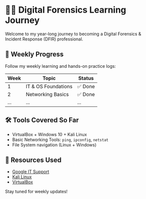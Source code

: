# 🕵️‍♂️ Digital Forensics Learning Journey

Welcome to my year-long journey to becoming a Digital Forensics & Incident Response (DFIR) professional.

## 📅 Weekly Progress
Follow my weekly learning and hands-on practice logs:

| Week | Topic | Status |
|------|---------------------------|--------|
| 1 | IT & OS Foundations | ✅ Done |
| 2 | Networking Basics | ✅ Done |
| ... | ... | ... |

## 🛠️ Tools Covered So Far
- VirtualBox + Windows 10 + Kali Linux
- Basic Networking Tools: `ping`, `ipconfig`, `netstat`
- File System navigation (Linux + Windows)

## 🔗 Resources Used
- [Google IT Support](https://coursera.org/professional-certificates/google-it-support)
- [Kali Linux](https://www.kali.org/)
- [VirtualBox](https://www.virtualbox.org)

Stay tuned for weekly updates!
